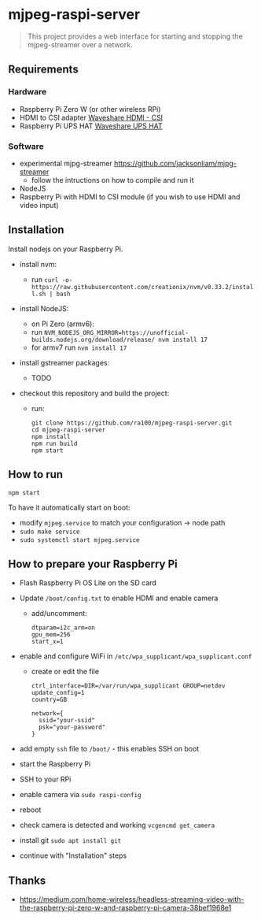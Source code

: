 # mjpeg-raspi-server

> This project provides a web interface for starting and stopping the mjpeg-streamer
> over a network.

## Requirements

### Hardware

- Raspberry Pi Zero W (or other wireless RPi)
- HDMI to CSI adapter [Waveshare HDMI - CSI](https://www.waveshare.com/hdmi-to-csi-adapter.htm)
- Raspberry Pi UPS HAT [Waveshare UPS HAT](https://www.waveshare.com/wiki/UPS_HAT)

### Software

- experimental mjpg-streamer https://github.com/jacksonliam/mjpg-streamer
  - follow the intructions on how to compile and run it
- NodeJS
- Raspberry Pi with HDMI to CSI module (if you wish to use HDMI and video input)

## Installation

Install nodejs on your Raspberry Pi.

- install nvm:
  - run `curl -o- https://raw.githubusercontent.com/creationix/nvm/v0.33.2/install.sh | bash`
- install NodeJS:
  - on Pi Zero (armv6):
  - run `NVM_NODEJS_ORG_MIRROR=https://unofficial-builds.nodejs.org/download/release/ nvm install 17`
  - for armv7 run `nvm install 17`
- install gstreamer packages:
  - TODO
- checkout this repository and build the project:

  - run:

    ```shell
    git clone https://github.com/ra100/mjpeg-raspi-server.git
    cd mjpeg-raspi-server
    npm install
    npm run build
    npm start
    ```

## How to run

```shell
npm start
```

To have it automatically start on boot:

- modify `mjpeg.service` to match your configuration -> node path
- `sudo make service`
- `sudo systemctl start mjpeg.service`

## How to prepare your Raspberry Pi

- Flash Raspberry Pi OS Lite on the SD card
- Update `/boot/config.txt` to enable HDMI and enable camera
  - add/uncomment:
    ```
    dtparam=i2c_arm=on
    gpu_mem=256
    start_x=1
    ```
- enable and configure WiFi in `/etc/wpa_supplicant/wpa_supplicant.conf`

  - create or edit the file

    ```
    ctrl_interface=DIR=/var/run/wpa_supplicant GROUP=netdev
    update_config=1
    country=GB

    network={
      ssid="your-ssid"
      psk="your-password"
    }
    ```

- add empty `ssh` file to `/boot/` - this enables SSH on boot
- start the Raspberry Pi
- SSH to your RPi
- enable camera via `sudo raspi-config`
- reboot
- check camera is detected and working `vcgencmd get_camera`
- install git `sudo apt install git`
- continue with "Installation" steps

## Thanks

- https://medium.com/home-wireless/headless-streaming-video-with-the-raspberry-pi-zero-w-and-raspberry-pi-camera-38bef1968e1
